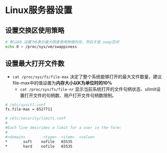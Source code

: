 # Linux服务器设置

## 设置交换区使用策略

```bash
# 默认60 设置为0表示最大限度使用物理内存，然后才是 swap空间
echo 0 > /proc/sys/vm/swappiness
```

## 设置最大打开文件数

* `cat /proc/sys/fs/file-max` 决定了整个系统能够打开的最大文件数量，建议file-max中的值设置为**内存大小以K为单位时的10%**
  * `cat /proc/sys/fs/file-nr` 显示当前系统打开的文件句柄状态、ulimit设置打开文件的句柄数、用户打开文件句柄数限制。

```bash
# /etc/sysctl.conf
fs.file-max = 6527711
```

```bash
# /etc/security/limits.conf
#
#Each line describes a limit for a user in the form:
#
#<domain>        <type>  <item>  <value>
*		soft	nofile   65535
*		hard	nofile   65535
```

